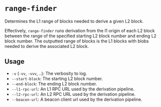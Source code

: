 # `range-finder`

Determines the L1 range of blocks needed to derive a given L2 block.

Effectively, `range-finder` runs derivation from the l1 origin of
each L2 block between the range of the specified starting L2 block
number and ending L2 block number. The outputted range of blocks
is the L1 blocks with blobs needed to derive the associated L2 block.

## Usage

- `-v` (`-vv`, `-vvv`, ..): The verbosity to log. 
- `--start-block`: The starting L2 block number.
- `--end-block`: The ending L2 block number.
- `--l1-rpc-url`: An L1 RPC URL used by the derivation pipeline.
- `--l2-rpc-url`: An L2 RPC URL used by the derivation pipeline.
- `--beacon-url`: A beacon client url used by the derivation pipeline.
